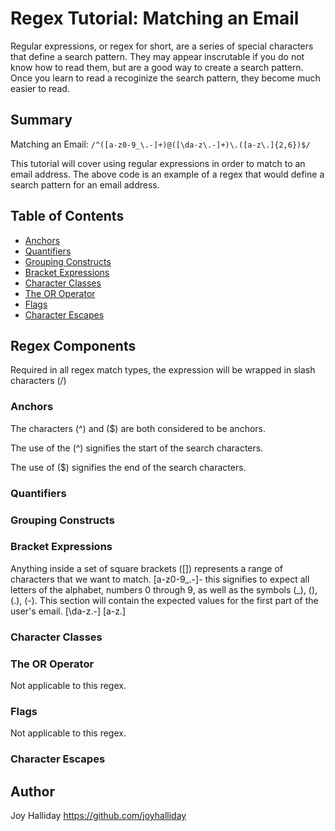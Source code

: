 # Regex Tutorial: Matching an Email

Regular expressions, or regex for short, are a series of special characters that define a search pattern. They may appear inscrutable if you do not know how to read them, but are a good way to create a search pattern. Once you learn to read a recoginize the search pattern, they become much easier to read. 

## Summary

Matching an Email: `/^([a-z0-9_\.-]+)@([\da-z\.-]+)\.([a-z\.]{2,6})$/`

This tutorial will cover using regular expressions in order to match to an email address. The above code is an example of a regex that would define a search pattern for an email address.

## Table of Contents

- [Anchors](#anchors)
- [Quantifiers](#quantifiers)
- [Grouping Constructs](#grouping-constructs)
- [Bracket Expressions](#bracket-expressions)
- [Character Classes](#character-classes)
- [The OR Operator](#the-or-operator)
- [Flags](#flags)
- [Character Escapes](#character-escapes)

## Regex Components

Required in all regex match types, the expression will be wrapped in slash characters (/)

### Anchors

The characters (^) and ($) are both considered to be anchors.

The use of the (^) signifies the start of the search characters.

The use of ($) signifies the end of the search characters. 

### Quantifiers

### Grouping Constructs

### Bracket Expressions

Anything inside a set of square brackets ([]) represents a range of characters that we want to match. 
[a-z0-9_\.-]- this signifies to expect all letters of the alphabet, numbers 0 through 9, as well as the symbols (_), (\), (.), (-). This section will contain the expected values for the first part of the user's email.
[\da-z\.-]
[a-z\.]

### Character Classes

### The OR Operator

Not applicable to this regex.

### Flags

Not applicable to this regex. 

### Character Escapes

## Author

Joy Halliday 
https://github.com/joyhalliday
